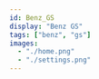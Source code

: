 ```yaml
---
id: Benz_GS
display: "Benz GS"
tags: ["benz", "gs"]
images:
  - "./home.png"
  - "./settings.png"
---
```


